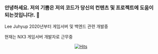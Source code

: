 ### 안녕하세요. 저의 기쁨은 저의 코드가 당신의 컨텐츠 및 프로젝트에 도움이 되는것입니다!. 👋

Lee Juhyup
2020년부터 게임서버 및 백엔드 관련 개발중

현재는 NX3 게임서버 개발자로 근무중



  <div align=center>
	
[![Hits](https://hits.seeyoufarm.com/api/count/incr/badge.svg?url=https%3A%2F%2Fgithub.com%2FjuhyupLee&count_bg=%2379C83D&title_bg=%23555555&icon=&icon_color=%23E7E7E7&title=hits&edge_flat=false)](https://hits.seeyoufarm.com)
	
  </div>

